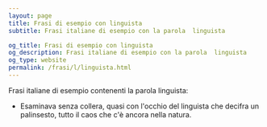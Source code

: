 ```yaml
---
layout: page
title: Frasi di esempio con linguista 
subtitle: Frasi italiane di esempio con la parola  linguista

og_title: Frasi di esempio con linguista 
og_description: Frasi italiane di esempio con la parola  linguista
og_type: website
permalink: /frasi/l/linguista.html
---
```


Frasi italiane di esempio contenenti la parola linguista:


- Esaminava senza collera, quasi con l'occhio del linguista che decifra un palinsesto, tutto il caos che c'è ancora nella natura.
